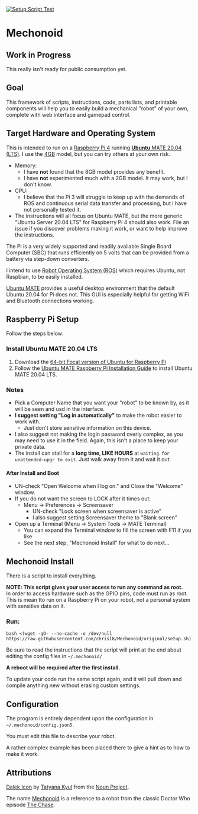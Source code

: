[![Setup Script Test](https://github.com/chrisl8/Mechonoid/actions/workflows/setup.yml/badge.svg)](https://github.com/chrisl8/Mechonoid/actions/workflows/setup.yml)

# Mechonoid

## Work in Progress

This really isn't ready for public consumption yet.

## Goal

This framework of scripts, instructions, code, parts lists, and printable components will help you to easily build a mechanical "robot" of your own, complete with web interface and gamepad control.

## Target Hardware and Operating System

This is intended to run on a [Raspberry Pi 4](https://www.raspberrypi.com/products/raspberry-pi-4-model-b/) running [**Ubuntu** MATE 20.04 (LTS)](https://ubuntu-mate.org/download/arm64/focal/).  I use the [4GB](https://www.raspberrypi.com/products/raspberry-pi-4-model-b/) model, but you can try others at your own risk.
 - Memory:
   - I have **not** found that the 8GB model provides any benefit.
   - I have **not** experimented much with a 2GB model. It may work, but I don't know.
 - CPU:
   - I believe that the Pi 3 will struggle to keep up with the demands of ROS and continuous serial data transfer and processing, but I have not personally tested it.
 - The instructions will all focus on Ubuntu MATE, but the more generic "Ubuntu Server 20.04 LTS" for Raspberry Pi 4 should also work. File an issue if you discover problems making it work, or want to help improve the instructions.

The Pi is a very widely supported and readily available Single Board Computer (SBC) that runs efficiently on 5 volts that can be provided from a battery via step-down converters.

I intend to use [Robot Operating System (ROS)](https://www.ros.org/) which requires Ubuntu, not Raspbian, to be easily installed.

[Ubuntu MATE](https://ubuntu-mate.org/raspberry-pi/) provides a useful desktop environment that the default Ubuntu 20.04 for Pi does not. This GUI is especially helpful for getting WiFi and Bluetooth connections working.


## Raspberry Pi Setup

Follow the steps below:

### Install Ubuntu MATE 20.04 LTS

1. Download the [64-bit Focal version of Ubuntu for Raspberry Pi](https://ubuntu-mate.org/download/arm64/focal/) 
2. Follow the [Ubuntu MATE Raspberry Pi Installation Guide](https://ubuntu-mate.org/raspberry-pi/install/) to install Ubuntu MATE 20.04 LTS.

### Notes
 - Pick a Computer Name that you want your "robot" to be known by, as it will be seen and usd in the interface.
 - **I suggest setting "Log in automatically"** to make the robot easier to work with.
   - Just don't store sensitive information on this device.
 - I also suggest not making the login password overly complex, as you may need to use it in the field. Again, this isn't a place to keep your private data.
 - The install can stall for a **long time, LIKE HOURS** at `waiting for unattended-upgr to exit`. Just walk away from it and wait it out.

#### After Install and Boot
 - UN-check "Open Welcome when I log on." and Close the "Welcome" window.
 - If you do not want the screen to LOCK after it times out:
   - Menu -> Preferences -> Screensaver
     - UN-check "Lock screen when screensaver is active"
     - I also suggest setting Screensaver theme to "Blank screen"
 - Open up a Terminal (Menu -> System Tools -> MATE Terminal)
   - You can expand the Terminal window to fill the screen with F11 if you like 
   - See the next step, "Mechonoid Install" for what to do next...

## Mechonoid Install
There is a script to install everything.

**NOTE: This script gives your user access to run any command as root.**  
In order to access hardware such as the GPIO pins, code must run as root.
This is mean tto run on a Raspberry Pi on your robot, not a personal system with sensitive data on it.

### Run:

```
bash <(wget -qO- --no-cache -o /dev/null https://raw.githubusercontent.com/chrisl8/Mechonoid/original/setup.sh)
```

Be sure to read the instructions that the script will print at the end about editing the config files in `~/.mechonoid/`

**A reboot will be required after the first install.**

To update your code run the same script again, and it will pull down and compile anything new without erasing custom settings.

## Configuration

The program is entirely dependent upon the configuration in `~/.mechonoid/config.json5`.  

You must edit this file to describe your robot.  

A rather complex example has been placed there to give a hint as to how to make it work.

## Attributions
[Dalek Icon](https://thenounproject.com/icon/dalek-1472703/) by [Tatyana Kyul](https://thenounproject.com/kyul/) from the [Noun Project](https://thenounproject.com/).

The name [Mechonoid](https://aliens.fandom.com/wiki/Mechonoid) is a reference to a robot from the classic Doctor Who episode [The Chase](https://en.wikipedia.org/wiki/The_Chase_(Doctor_Who)).